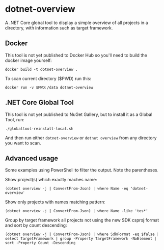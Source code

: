 # dotnet-overview
A .NET Core global tool to display a simple overview of all projects in a directory, with information such as target framework.

## Docker

This tool is not yet published to Docker Hub so you'll need to build the docker image yourself:

`docker build -t dotnet-overview .`

To scan current directory ($PWD) run this:

`docker run -v $PWD:/data dotnet-overview`

## .NET Core Global Tool

This tool is not yet published to NuGet Gallery, but to install it as a Global Tool, run:

`./globaltool-reinstall-local.sh`

And then run either `dotnet-overview` or `dotnet overview` from any directory you want to scan.

## Advanced usage

Some examples using PowerShell to filter the output. Note the parentheses.

Show project(s) which exactly maches name:

`(dotnet overview -j | ConvertFrom-Json) | where Name -eq 'dotnet-overview'`

Show only projects with names matching pattern:

`(dotnet overview -j | ConvertFrom-Json) | where Name -like 'tes*'`

Group by target framework all projects not using the new SDK csproj format and sort by count descending:

`(dotnet overview -j | ConvertFrom-Json) | where SdkFormat -eq $false | select TargetFramework | group -Property TargetFramework -NoElement | sort -Property Count -Descending`
